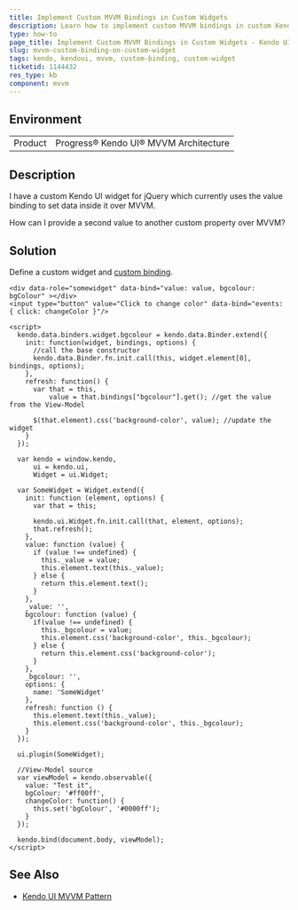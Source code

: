 ```yaml
---
title: Implement Custom MVVM Bindings in Custom Widgets
description: Learn how to implement custom MVVM bindings in custom Kendo UI widgets for jQuery.
type: how-to
page_title: Implement Custom MVVM Bindings in Custom Widgets - Kendo UI MVVM for jQuery
slug: mvvm-custom-binding-on-custom-widget
tags: kendo, kendoui, mvvm, custom-binding, custom-widget
ticketid: 1144432
res_type: kb
component: mvvm
---
```


## Environment

<table>
 <tr>
  <td>Product</td>
  <td>Progress® Kendo UI® MVVM Architecture</td>
 </tr>
</table>

## Description

I have a custom Kendo UI widget for jQuery which currently uses the value binding to set data inside it over MVVM.

How can I provide a second value to another custom property over MVVM?

## Solution

Define a custom widget and [custom binding](https://docs.telerik.com/kendo-ui/framework/mvvm/bindings/custom#custom-widget-binding).

````dojo
<div data-role="somewidget" data-bind="value: value, bgcolour: bgColour" ></div>
<input type="button" value="Click to change color" data-bind="events: { click: changeColor }"/>

<script>
  kendo.data.binders.widget.bgcolour = kendo.data.Binder.extend({
    init: function(widget, bindings, options) {
      //call the base constructor
      kendo.data.Binder.fn.init.call(this, widget.element[0], bindings, options);
    },
    refresh: function() {
      var that = this,
          value = that.bindings["bgcolour"].get(); //get the value from the View-Model

      $(that.element).css('background-color', value); //update the widget
    }
  });

  var kendo = window.kendo,
      ui = kendo.ui,
      Widget = ui.Widget;

  var SomeWidget = Widget.extend({
    init: function (element, options) {
      var that = this;

      kendo.ui.Widget.fn.init.call(that, element, options);
      that.refresh();
    },        
    value: function (value) {
      if (value !== undefined) {
        this._value = value;
        this.element.text(this._value);
      } else {
        return this.element.text();
      }
    },
    _value: '',
    bgcolour: function (value) {
      if(value !== undefined) {
        this._bgcolour = value;
        this.element.css('background-color', this._bgcolour);
      } else {
        return this.element.css('background-color');
      }
    },
    _bgcolour: '',
    options: {
      name: 'SomeWidget'
    },
    refresh: function () {
      this.element.text(this._value);
      this.element.css('background-color', this._bgcolour);
    }
  });

  ui.plugin(SomeWidget);

  //View-Model source
  var viewModel = kendo.observable({
    value: "Test it",
    bgColour: '#ff00ff',
    changeColor: function() {
      this.set('bgColour', '#0000ff');
    }
  });

  kendo.bind(document.body, viewModel);    
</script>
````

## See Also

* [Kendo UI MVVM Pattern](https://docs.telerik.com/kendo-ui/framework/mvvm/overview)
